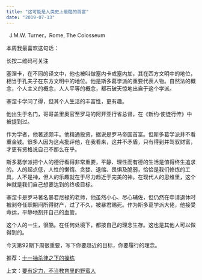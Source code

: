 ```yaml
---
title: "这可能是人类史上最酷的首富"
date: "2019-07-13"
---
```


  J.M.W. Turner，Rome, The Colosseum

  

本周我最喜欢这句话：  

长按二维码可关注

  

塞涅卡，在不同的译文中，他也被叫做塞内卡或塞内加，其在西方文明中的地位，相当于孔夫子在东方文明中的地位。他是斯多葛学派的重要代表人物。自然法的概念，个人主义的概念，人人平等的概念，都石破天惊地出自于这个学派。

塞涅卡学问了得，但其个人生活的丰富性，更有趣。

他出生于名门，哥哥盖里奥官至罗马的阿开亚行省总督，在《新约·使徒行传》中被提到过。

作为学者，他著述颇丰。他精通投资，据说是罗马帝国首富。但斯多葛学派并不看重金钱。很多人因为这点批评他，在我看来，这并不矛盾，只有得到并驾驭财富，才更有资格说自己不那么在乎。

斯多葛学派把个人的德行看得非常重要，平静、理性而有德的生活是值得终生追求的。人的起点低，人性的懒惰、贪婪、退缩、畏惧及脆弱，恰恰是我们修炼的工具，人不是神，但人的乐趣就在于尽力趋近于完美的神。在现代人的思维里，这个神就是我们自己想要达到的终极目标。

塞涅卡是罗马著名暴君尼禄的老师，他虽然小心、尽心辅佐，但仍然在申请退休时被剥夺任职期间所得财产，过了不久，被暴君赐死。作为斯多葛学派大佬，他接受命运，平静地割开自己的血管。

这个人的一生，很酷。在任何处境下，都按自己的理念生存。这也是其他人可以做得到的。

今天第92期下周很重要，写下你要趋近的目标，你要履行的理念。

  

  

  

推荐：[十一抽杀律之下的操练](http://mp.weixin.qq.com/s?__biz=MjM5NDU0Mjk2MQ==&mid=2651634079&idx=1&sn=26011dc086ec96c90e72a4a7460557b5&chksm=bd7e3d818a09b4974df11c1b97659ef98a5626db536d0fda0158671d3bedd0a7c3744750a450&scene=21#wechat_redirect)  

上文：[要有定力，不当教育里的野蛮人](http://mp.weixin.qq.com/s?__biz=MjM5NDU0Mjk2MQ==&mid=2651634162&idx=1&sn=370205b24daff99bb21fca5ebbfb5762&chksm=bd7e3dec8a09b4fac6577b560e8ffdb830aa9caf07884fbfcaa58def49e9e65a971a7b1b9fc6&scene=21#wechat_redirect)
